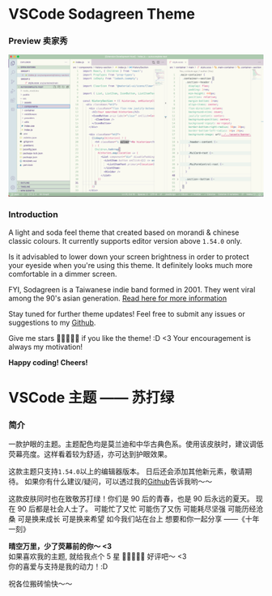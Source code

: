 # VSCode Sodagreen Theme

### Preview 卖家秀

![Preview](https://github.com/ayako02/vscode-sodagreen-theme/blob/main/assets/sample.png)

### Introduction

A light and soda feel theme that created based on morandi & chinese classic colours. It currently supports editor version above `1.54.0` only.

Is it advisabled to lower down your screen brightness in order to protect your eyeside when you're using this theme. It definitely looks much more comfortable in a dimmer screen.

FYI, Sodagreen is a Taiwanese indie band formed in 2001. They went viral among the 90's asian generation. [Read here for more information](https://en.wikipedia.org/wiki/Sodagreen)

Stay tuned for further theme updates!
Feel free to submit any issues or suggestions to my [Github](https://github.com/ayako02/vscode-sodagreen-theme/issues).

Give me stars 🌟🌟🌟🌟🌟 if you like the theme! :D <3
Your encouragement is always my motivation!

**Happy coding! Cheers!**

# VSCode 主题 —— 苏打绿

### 简介

一款护眼的主题。主题配色均是莫兰迪和中华古典色系。使用该皮肤时，建议调低荧幕亮度。这样看着较为舒适，亦可达到护眼效果。<br/>

这款主题只支持`1.54.0`以上的编辑器版本。
日后还会添加其他新元素，敬请期待。
如果你有什么建议/疑问，可以透过我的[Github](https://github.com/ayako02/fluffy-theme)告诉我哟～～

这款皮肤同时也在致敬苏打绿！你们是 90 后的青春，也是 90 后永远的夏天。
现在 90 后都是社会人士了。
可能忙了又忙 可能伤了又伤
可能耗尽坚强 可能历经沧桑
可是换来成长 可是换来希望
如今我们站在台上 想要和你一起分享
——《十年一刻》

**晴空万里，少了荧幕前的你～ <3 <br/>**
如果喜欢我的主题, 就给我点个 5 星 🌟🌟🌟🌟🌟 好评吧～ <3 <br/>
你的喜爱与支持是我的动力！:D <br/>

祝各位搬砖愉快～～
